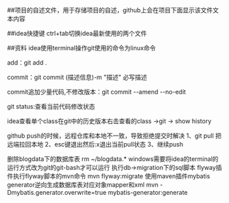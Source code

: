 ##项目的自述文件，用于存储项目的自述，github上会在项目下面显示该文件文本内容

##idea快捷键
    ctrl+tab切换idea最新使用的两个文件

##资料
idea使用terminal操作git使用的命令为linux命令

add：git add .

commit：git commit (描述信息)-m "描述"   必写描述

commit追加少量代码,不修改版本：git commit --amend --no-edit

git status:查看当前代码修改状态

idea查看单个class在git中的历史版本右击查看的class  ->git  -> show history

github push的时候，远程仓库和本地不一致，导致拒绝提交时解决
    1、git pull 把远端拉回本地
    2、esc键退出然后:x退出当前pull状态
    3、继续push
    
删除blogdata下的数据库表 rm ~/blogdata.*      windows需要将idea的terminal的运行方式改为git的git-bash才可以运行
执行db->migration下的sql脚本  flyway插件执行flyway脚本的mvn命令  mvn flyway:migrate
使用maven插件mybatis generator逆向生成数据库表对应对象mapper和xml    mvn -Dmybatis.generator.overwrite=true mybatis-generator:generate
